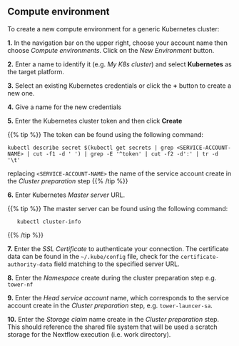 ## Compute environment

To create a new compute environment for a generic Kubernetes cluster: 

**1.** In the navigation bar on the upper right, choose your account name then choose 
*Compute environments*. Click on the *New Environment* button.

**2.** Enter a name to identify it (e.g. *My K8s cluster*) and select **Kubernetes** as the target 
platform.

**3.** Select an existing Kubernetes credentials or click the **+** button to create a new one.

**4.** Give a name for the new credentials

**5.** Enter the Kubernetes cluster token and then click **Create**

{{% tip %}}
The token can be found using the following command: 

    kubectl describe secret $(kubectl get secrets | grep <SERVICE-ACCOUNT-NAME> | cut -f1 -d ' ') | grep -E '^token' | cut -f2 -d':' | tr -d '\t'

replacing `<SERVICE-ACCOUNT-NAME>` the name of the service account create in the *Cluster preparation* step
{{% /tip %}}


**6.** Enter Kubernetes *Master server* URL.

{{% tip %}}
The master server can be found using the following command:
    
       kubectl cluster-info
       
{{% /tip %}}

**7.** Enter the *SSL Certificate* to authenticate your connection. The certificate data 
can be found in the `~/.kube/config` file, check for the `certificate-authority-data` field
matching to the specified server URL.

**8.** Enter the *Namespace* create during the cluster preparation step e.g. `tower-nf`

**9.** Enter the *Head service account* name, which corresponds to the service account create 
in the *Cluster preparation* step, e.g. `tower-launcer-sa`. 

**10.** Enter the *Storage claim* name create in the *Cluster preparation* step. This 
should reference the shared file system that will be used a scratch storage for the Nextflow
execution (i.e. work directory).

 

